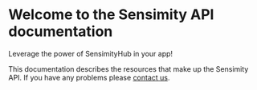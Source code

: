 # Welcome to the Sensimity API documentation
Leverage the power of SensimityHub in your app!

This documentation describes the resources that make up the Sensimity API. If you have any problems please [contact us](mailto:info@sensimity.com).